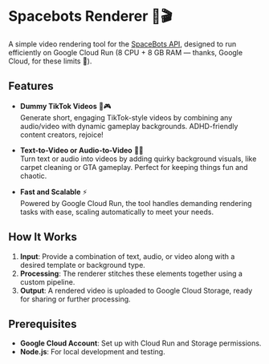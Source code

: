 # Spacebots Renderer 🚀🎬  

A simple video rendering tool for the [SpaceBots API](https://github.com/Igor-Adlab/spacebots-api), designed to run efficiently on Google Cloud Run (8 CPU + 8 GB RAM — thanks, Google Cloud, for these limits 🙌).  

## Features  

- **Dummy TikTok Videos** 🎵🎮  
  Generate short, engaging TikTok-style videos by combining any audio/video with dynamic gameplay backgrounds. ADHD-friendly content creators, rejoice!  

- **Text-to-Video or Audio-to-Video** 📝🎥  
  Turn text or audio into videos by adding quirky background visuals, like carpet cleaning or GTA gameplay. Perfect for keeping things fun and chaotic.  

- **Fast and Scalable** ⚡  
  Powered by Google Cloud Run, the tool handles demanding rendering tasks with ease, scaling automatically to meet your needs.  

## How It Works  

1. **Input**: Provide a combination of text, audio, or video along with a desired template or background type.  
2. **Processing**: The renderer stitches these elements together using a custom pipeline.  
3. **Output**: A rendered video is uploaded to Google Cloud Storage, ready for sharing or further processing.  

## Prerequisites  

- **Google Cloud Account**: Set up with Cloud Run and Storage permissions.  
- **Node.js**: For local development and testing.  